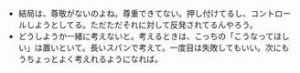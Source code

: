 - 結局は、尊敬がないのよね。尊重できてない。押し付けてるし、コントロールしようとしてる。ただただそれに対して反発されてるんやろう。
- どうしようか一緒に考えないと。考えるときは、こっちの「こうなってほしい」は置いといて。長いスパンで考えて。一度目は失敗してもいい。次にもうちょっとよく考えれるようになれば。
